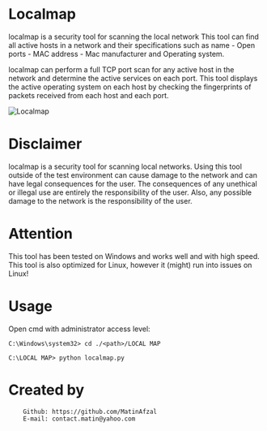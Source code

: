 # Localmap
localmap is a security tool for scanning the local network This tool can find all active hosts in a network and their specifications such as name - Open ports - MAC address - Mac manufacturer and Operating system.

localmap can perform a full TCP port scan for any active host in the network and determine the active services on each port.
This tool displays the active operating system on each host by checking the fingerprints of packets received from each host and each port.

![Localmap](https://user-images.githubusercontent.com/128434167/228738033-374fb4d5-3e93-4566-9e8b-4bbd4258f45f.png)

# Disclaimer
localmap is a security tool for scanning local networks. Using this tool outside of the test environment can cause damage to the network and can have legal consequences for the user.
The consequences of any unethical or illegal use are entirely the responsibility of the user.
Also, any possible damage to the network is the responsibility of the user.

# Attention
This tool has been tested on Windows and works well and with high speed. This tool is also optimized for Linux, however it (might) run into issues on Linux!

# Usage
Open cmd with administrator access level:

	C:\Windows\system32> cd ./<path>/LOCAL MAP
	
	C:\LOCAL MAP> python localmap.py
  
  # Created by
        Github: https://github.com/MatinAfzal
        E-mail: contact.matin@yahoo.com
